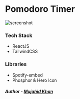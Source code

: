 # Pomodoro Timer

![screenshot](https://i.imgur.com/tDCh0ql.png)

### Tech Stack

- ReactJS
- TailwindCSS


### Libraries

- Spotify-embed
- Phosphor & Hero Icon



##### Author - [Mujahid Khan](https://twitter.com/themujahidkhan)